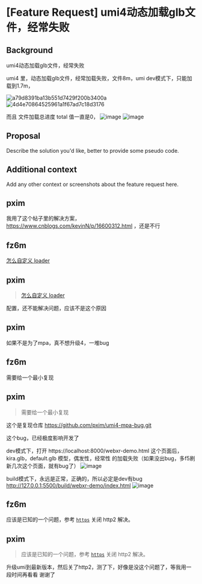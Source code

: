 # [Feature Request] umi4动态加载glb文件，经常失败

## Background

umi4动态加载glb文件，经常失败

umi4 里，动态加载glb文件，经常加载失败，文件8m，umi dev模式下，只能加载到1.7m，

![a79d8391ba13b551d7429f200b3400a](https://user-images.githubusercontent.com/5111701/229670529-3249c6b4-75b9-4ba9-848c-442380f0849b.png)
![4d4e70864525961a1f67ad7c18d3176](https://user-images.githubusercontent.com/5111701/229670554-ed19ae61-1676-41e6-8322-bd4e8878e8c4.png)

而且 文件加载总进度 total 值一直是0，
![image](https://user-images.githubusercontent.com/5111701/229670656-305c4aac-1783-41d3-8658-66cd7aa7b1ed.png)
![image](https://user-images.githubusercontent.com/5111701/229670741-42886060-c4db-4012-9caa-e38e2121fcd9.png)

## Proposal

Describe the solution you'd like, better to provide some pseudo code.

## Additional context

Add any other context or screenshots about the feature request here.

## pxim

我用了这个帖子里的解决方案，https://www.cnblogs.com/kevinN/p/16600312.html ，还是不行

## fz6m

[怎么自定义 loader](https://umijs.org/docs/introduce/faq#%E6%80%8E%E4%B9%88%E8%87%AA%E5%AE%9A%E4%B9%89-loader)

## pxim

> [怎么自定义 loader](https://umijs.org/docs/introduce/faq#%E6%80%8E%E4%B9%88%E8%87%AA%E5%AE%9A%E4%B9%89-loader)

配置，还不能解决问题，应该不是这个原因

## pxim

如果不是为了mpa，真不想升级4，一堆bug

## fz6m

需要给一个最小复现

## pxim

> 需要给一个最小复现

这个是复现仓库 https://github.com/pxim/umi4-mpa-bug.git

这个bug，已经极度影响开发了

dev模式下，打开 https://localhost:8000/webxr-demo.html 这个页面后，kira.glb，default.glb 模型，偶发性，经常性 的加载失败（如果没出bug，多f5刷新几次这个页面，就有bug了）
![image](https://user-images.githubusercontent.com/5111701/234189396-453bfe91-5931-4489-a339-0549f62815aa.png)

build模式下，永远是正常，正确的，所以必定是dev有bug
http://127.0.0.1:5500/build/webxr-demo/index.html
![image](https://user-images.githubusercontent.com/5111701/234189686-e65d0892-79c0-43e1-be94-8a16168c4b36.png)

## fz6m

应该是已知的一个问题，参考 [`https`](https://umijs.org/docs/api/config#https) 关闭 http2 解决。

## pxim

> 应该是已知的一个问题，参考 [`https`](https://umijs.org/docs/api/config#https) 关闭 http2 解决。

升级umi到最新版本，然后关了http2，测了下，好像是没这个问题了，等我用一段时间再看看
谢谢了
